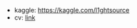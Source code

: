 * kaggle: https://kaggle.com/l1ghtsource
* cv: [link](https://drive.google.com/file/d/1w3DyE0YAAl_lNYPmTt8J9f19sp9cWisF/view?usp=sharing)
